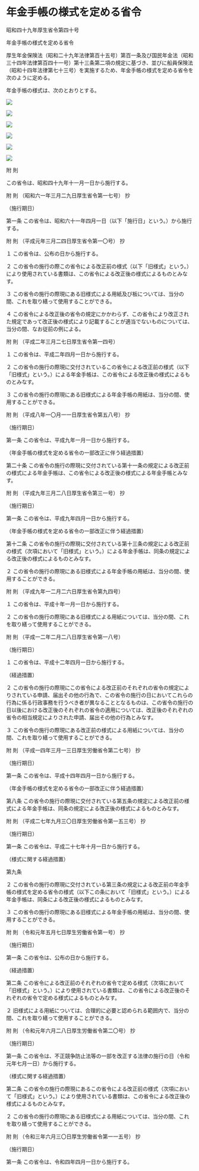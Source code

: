 # 年金手帳の様式を定める省令

昭和四十九年厚生省令第四十号

年金手帳の様式を定める省令

厚生年金保険法（昭和二十九年法律第百十五号）第百一条及び国民年金法（昭和三十四年法律第百四十一号）第十三条第二項の規定に基づき、並びに船員保険法（昭和十四年法律第七十三号）を実施するため、年金手帳の様式を定める省令を次のように定める。

年金手帳の様式は、次のとおりとする。

![](/./pict/2JH00000128668.jpg)

![](/./pict/2JH00000125699.jpg)

![](/./pict/2JH00000019329.jpg)

![](/./pict/2JH00000128666.jpg)

![](/./pict/2JH00000019331.jpg)

![](/./pict/2JH00000128667.jpg)

附 則

この省令は、昭和四十九年十一月一日から施行する。

附 則 （昭和六一年三月二九日厚生省令第一七号） 抄

（施行期日）

第一条 この省令は、昭和六十一年四月一日（以下「施行日」という。）から施行する。

附 則 （平成元年三月二四日厚生省令第一〇号） 抄

１ この省令は、公布の日から施行する。

２ この省令の施行の際この省令による改正前の様式（以下「旧様式」という。）により使用されている書類は、この省令による改正後の様式によるものとみなす。

３ この省令の施行の際現にある旧様式による用紙及び板については、当分の間、これを取り繕って使用することができる。

４ この省令による改正後の省令の規定にかかわらず、この省令により改正された規定であって改正後の様式により記載することが適当でないものについては、当分の間、なお従前の例による。

附 則 （平成二年三月二七日厚生省令第一四号）

１ この省令は、平成二年四月一日から施行する。

２ この省令の施行の際現に交付されているこの省令による改正前の様式（以下「旧様式」という。）による年金手帳は、この省令による改正後の様式によるものとみなす。

３ この省令の施行の際現にある旧様式による年金手帳の用紙は、当分の間、使用することができる。

附 則 （平成八年一〇月一一日厚生省令第五八号） 抄

（施行期日）

第一条 この省令は、平成九年一月一日から施行する。

（年金手帳の様式を定める省令の一部改正に伴う経過措置）

第二十条 この省令の施行の際現に交付されている第十一条の規定による改正前の様式による年金手帳は、この省令による改正後の様式による年金手帳とみなす。

附 則 （平成九年三月二八日厚生省令第三一号） 抄

（施行期日）

第一条 この省令は、平成九年四月一日から施行する。

（年金手帳の様式を定める省令の一部改正に伴う経過措置）

第十二条 この省令の施行の際現に交付されている第十三条の規定による改正前の様式（次項において「旧様式」という。）による年金手帳は、同条の規定による改正後の様式によるものとみなす。

２ この省令の施行の際現にある旧様式による年金手帳の用紙は、当分の間、使用することができる。

附 則 （平成九年一二月二六日厚生省令第九四号）

１ この省令は、平成十年一月一日から施行する。

２ この省令の施行の際現にある旧様式による用紙については、当分の間、これを取り繕って使用することができる。

附 則 （平成一二年二月二八日厚生省令第一八号）

（施行期日）

１ この省令は、平成十二年四月一日から施行する。

（経過措置）

２ この省令の施行の際現にこの省令による改正前のそれぞれの省令の規定によりされている申請、届出その他の行為で、この省令の施行の日においてこれらの行為に係る行政事務を行うべき者が異なることとなるものは、この省令の施行の日以後における改正後のそれぞれの省令の適用については、改正後のそれぞれの省令の相当規定によりされた申請、届出その他の行為とみなす。

３ この省令の施行の際現にある改正前の様式による用紙については、当分の間、これを取り繕って使用することができる。

附 則 （平成一四年三月一三日厚生労働省令第二七号） 抄

（施行期日）

第一条 この省令は、平成十四年四月一日から施行する。

（年金手帳の様式を定める省令の一部改正に伴う経過措置）

第八条 この省令の施行の際現に交付されている第五条の規定による改正前の様式による年金手帳は、同条の規定による改正後の様式によるものとみなす。

附 則 （平成二七年九月三〇日厚生労働省令第一五三号） 抄

（施行期日）

第一条 この省令は、平成二十七年十月一日から施行する。

（様式に関する経過措置）

第九条

２ この省令の施行の際現に交付されている第三条の規定による改正前の年金手帳の様式を定める省令の様式（以下この条において「旧様式」という。）による年金手帳は、同条による改正後の様式によるものとみなす。

３ この省令の施行の際現にある旧様式による年金手帳の用紙は、当分の間、使用することができる。

附 則 （令和元年五月七日厚生労働省令第一号） 抄

（施行期日）

第一条 この省令は、公布の日から施行する。

（経過措置）

第二条 この省令による改正前のそれぞれの省令で定める様式（次項において「旧様式」という。）により使用されている書類は、この省令による改正後のそれぞれの省令で定める様式によるものとみなす。

２ 旧様式による用紙については、合理的に必要と認められる範囲内で、当分の間、これを取り繕って使用することができる。

附 則 （令和元年六月二八日厚生労働省令第二〇号） 抄

（施行期日）

第一条 この省令は、不正競争防止法等の一部を改正する法律の施行の日（令和元年七月一日）から施行する。

（様式に関する経過措置）

第二条 この省令の施行の際現にあるこの省令による改正前の様式（次項において「旧様式」という。）により使用されている書類は、この省令による改正後の様式によるものとみなす。

２ この省令の施行の際現にある旧様式による用紙については、当分の間、これを取り繕って使用することができる。

附 則 （令和三年六月三〇日厚生労働省令第一一五号） 抄

（施行期日）

第一条 この省令は、令和四年四月一日から施行する。
